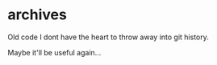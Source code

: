 # archives

Old code I dont have the heart to throw away into git history.

Maybe it'll be useful again...
